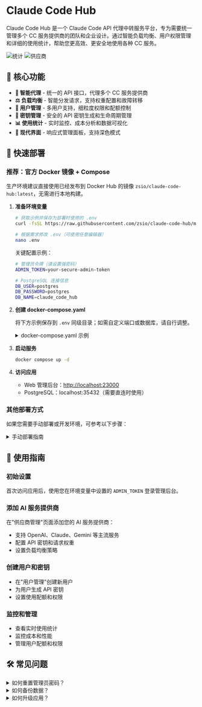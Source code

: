 # Claude Code Hub

Claude Code Hub 是一个 Claude Code API 代理中转服务平台，专为需要统一管理多个 CC 服务提供商的团队和企业设计。通过智能负载均衡、用户权限管理和详细的使用统计，帮助您更高效、更安全地使用各种 CC 服务。

![统计](/public/readme/统计.webp)
![供应商](/public/readme/供应商.webp)

## 🎯 核心功能

- **🔄 智能代理** - 统一的 API 接口，代理多个 CC 服务提供商
- **⚖️ 负载均衡** - 智能分发请求，支持权重配置和故障转移
- **👥 用户管理** - 多用户支持，细粒度权限和配额控制
- **🔑 密钥管理** - 安全的 API 密钥生成和生命周期管理
- **📊 使用统计** - 实时监控、成本分析和数据可视化
- **🎨 现代界面** - 响应式管理面板，支持深色模式

## 🚀 快速部署

### 推荐：官方 Docker 镜像 + Compose

生产环境建议直接使用已经发布到 Docker Hub 的镜像 `zsio/claude-code-hub:latest`，无需进行本地构建。

1. **准备环境变量**

   ```bash
   # 获取示例并保存为部署时使用的 .env
   curl -fsSL https://raw.githubusercontent.com/zsio/claude-code-hub/main/.env.example -o .env

   # 根据需求修改 .env（可使用任意编辑器）
   nano .env
   ```

   关键配置示例：

   ```bash
   # 管理员令牌（请设置强密码）
   ADMIN_TOKEN=your-secure-admin-token

   # PostgreSQL 连接信息
   DB_USER=postgres
   DB_PASSWORD=postgres
   DB_NAME=claude_code_hub
   ```

2. **创建 docker-compose.yaml**

   将下方示例保存到 `.env` 同级目录；如需自定义端口或数据库，请自行调整。

   <details>
   <summary>docker-compose.yaml 示例</summary>

   ```yaml
   services:
     postgres:
       image: postgres:16-alpine
       container_name: claude-code-hub-db
       restart: unless-stopped
       ports:
         - "35432:5432"
       environment:
         POSTGRES_USER: ${DB_USER:-postgres}
         POSTGRES_PASSWORD: ${DB_PASSWORD:-postgres}
         POSTGRES_DB: ${DB_NAME:-claude_code_hub}
       volumes:
         - postgres_data:/var/lib/postgresql/data
       healthcheck:
         test: ["CMD-SHELL", "pg_isready -U ${DB_USER:-postgres} -d ${DB_NAME:-claude_code_hub}"]
         interval: 5s
         timeout: 5s
         retries: 10
         start_period: 10s

     app:
       image: zsio/claude-code-hub:latest
       container_name: claude-code-hub-app
       depends_on:
         postgres:
           condition: service_healthy
       env_file:
         - ./.env
       environment:
         NODE_ENV: production
         PORT: 23000
         DSN: postgresql://${DB_USER:-postgres}:${DB_PASSWORD:-postgres}@postgres:5432/${DB_NAME:-claude_code_hub}
       ports:
         - "23000:23000"
       restart: unless-stopped

   volumes:
     postgres_data:
       driver: local
   ```

   </details>

3. **启动服务**

   ```bash
   docker compose up -d
   ```

4. **访问应用**
   - Web 管理后台：<http://localhost:23000>
   - PostgreSQL：localhost:35432（需要直连时使用）

### 其他部署方式

如果您需要手动部署或开发环境，可参考以下步骤：

<details>
<summary>手动部署指南</summary>

**环境要求**

- Node.js ≥ 18
- PostgreSQL ≥ 12
- pnpm ≥ 9.15.0

**步骤**

1. 安装依赖：`pnpm install`
2. 配置环境变量：复制 `.env.example` 到 `.env.local`
3. 初始化数据库：`pnpm run db:migrate`
4. 构建应用：`pnpm run build`
5. 启动服务：`pnpm run start`

</details>

## 📖 使用指南

### 初始设置

首次访问应用后，使用您在环境变量中设置的 `ADMIN_TOKEN` 登录管理后台。

### 添加 AI 服务提供商

在"供应商管理"页面添加您的 AI 服务提供商：

- 支持 OpenAI、Claude、Gemini 等主流服务
- 配置 API 密钥和请求权重
- 设置负载均衡策略

### 创建用户和密钥

- 在"用户管理"创建新用户
- 为用户生成 API 密钥
- 设置使用配额和权限

### 监控和管理

- 查看实时使用统计
- 监控成本和性能
- 管理用户配额和权限

## 🛠️ 常见问题

<details>
<summary>如何重置管理员密码？</summary>

修改 `.env` 文件中的 `ADMIN_TOKEN`，然后重启应用。

</details>

<details>
<summary>如何备份数据？</summary>

数据存储在 PostgreSQL 中，您可以使用标准的数据库备份工具：

```bash
docker exec claude-code-hub-db pg_dump -U postgres claude_code_hub > backup.sql
```

</details>

<details>
<summary>如何升级应用？</summary>

1. 拉取最新镜像：`docker compose pull`
2. 重启服务：`docker compose up -d`

</details>
